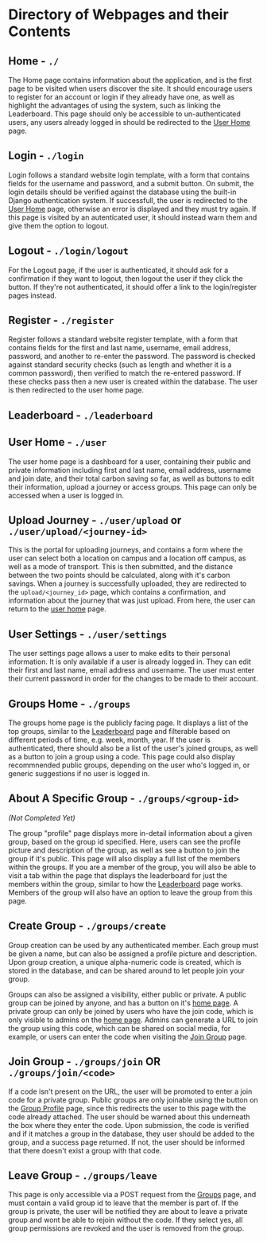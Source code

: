 
# Directory of Webpages and their Contents

## Home - `./`

The Home page contains information about the application, and is the first page to be visited when users discover the site. It should encourage users to register for an account or login if they already have one, as well as highlight the advantages of using the system, such as linking the Leaderboard. This page should only be accessible to un-authenticated users, any users already logged in should be redirected to the [User Home](#user-home---user) page.

## Login - `./login`

Login follows a standard website login template, with a form that contains fields for the username and password, and a submit button. On submit, the login details should be verified against the database using the built-in Django authentication system. If successfull, the user is redirected to the [User Home](#user-home---user) page, otherwise an error is displayed and they must try again. If this page is visited by an autenticated user, it should instead warn them and give them the option to logout.

## Logout - `./login/logout`

For the Logout page, if the user is authenticated, it should ask for a confirmation if they want to logout, then logout the user if they click the button. If they're not authenticated, it should offer a link to the login/register pages instead.

## Register - `./register`

Register follows a standard website register template, with a form that contains fields for the first and last name, username, email address, password, and another to re-enter the password. The password is checked against standard security checks (such as length and whether it is a common password), then verified to match the re-entered password. If these checks pass then a new user is created within the database. The user is then redirected to the user home page.

## Leaderboard - `./leaderboard`



## User Home - `./user`

The user home page is a dashboard for a user, containing their public and private information including first and last name, email address, username and join date, and their total carbon saving so far, as well as buttons to edit their information, upload a journey or access groups. This page can only be accessed when a user is logged in.

## Upload Journey - `./user/upload` or `./user/upload/<journey-id>`

This is the portal for uploading journeys, and contains a form where the user can select both a location on campus and a location off campus, as well as a mode of transport. This is then submitted, and the distance between the two points should be calculated, along with it's carbon savings. When a journey is successfully uploaded, they are redirected to the `upload/<journey_id>` page, which contains a confirmation, and information about the journey that was just upload. From here, the user can return to the [user home](#user-home---user) page.

## User Settings - `./user/settings`

The user settings page allows a user to make edits to their personal information. It is only available if a user is already logged in. They can edit their first and last name, email address and username. The user must enter their current password in order for the changes to be made to their account.

## Groups Home - `./groups`

The groups home page is the publicly facing page. It displays a list of the top groups, similar to the [Leaderboard](#leaderboard---leaderboard) page and filterable based on different periods of time, e.g. week, month, year. If the user is authenticated, there should also be a list of the user's joined groups, as well as a button to join a group using a code. This page could also display recommnended public groups, depending on the user who's logged in, or generic suggestions if no user is logged in.

## About A Specific Group - `./groups/<group-id>` 

*(Not Completed Yet)*

The group "profile" page displays more in-detail information about a given group, based on the group id specified. Here, users can see the profile picture and description of the group, as well as see a button to join the group if it's public. This page will also display a full list of the members within the groups. If you are a member of the group, you will also be able to visit a tab within the page that displays the leaderboard for just the members within the group, similar to how the [Leaderboard](#leaderboard---leaderboard) page works. Members of the group will also have an option to leave the group from this page.

## Create Group - `./groups/create`

Group creation can be used by any authenticated member. Each group must be given a name, but can also be assigned a profile picture and description. Upon group creation, a unique alpha-numeric code is created, which is stored in the database, and can be shared around to let people join your group.

Groups can also be assigned a visibility, either public or private. A public group can be joined by anyone, and has a button on it's [home page](#about-a-specific-group---groupsgroup-id). A private group can only be joined by users who have the join code, which is only visible to admins on the [home page](#about-a-specific-group---groupsgroup-id). Admins can generate a URL to join the group using this code, which can be shared on social media, for example, or users can enter the code when visiting the [Join Group](#join-group---groupsjoin-or-groupsjoincode) page.

## Join Group - `./groups/join` OR `./groups/join/<code>`

If a code isn't present on the URL, the user will be promoted to enter a join code for a private group. Public groups are only joinable using the button on the [Group Profile](#about-a-specific-group---groupsgroup-id) page, since this redirects the user to this page with the code already attached. The user should be warned about this underneath the box where they enter the code. Upon submission, the code is verified and if it matches a group in the database, they user should be added to the group, and a success page returned. If not, the user should be informed that there doesn't exist a group with that code.

## Leave Group - `./groups/leave`

This page is only accessible via a POST request from the [Groups](#about-a-specific-group---groupsgroup-id) page, and must contain a valid group id to leave that the member is part of. If the group is private, the user will be notified they are about to leave a private group and wont be able to rejoin without the code. If they select yes, all group permissions are revoked and the user is removed from the group.